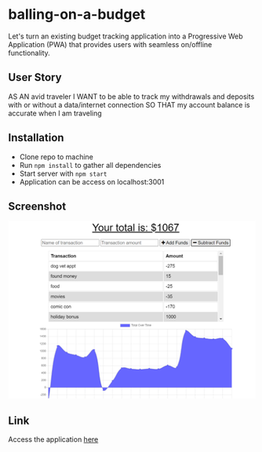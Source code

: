 # balling-on-a-budget
Let's turn an existing budget tracking application into a Progressive Web Application (PWA) that provides users with seamless on/offline functionality.

## User Story
AS AN avid traveler
I WANT to be able to track my withdrawals and deposits with or without a data/internet connection
SO THAT my account balance is accurate when I am traveling 

## Installation
- Clone repo to machine
- Run ```npm install``` to gather all dependencies
- Start server with ```npm start```
- Application can be access on localhost:3001

## Screenshot

![screenshot of budget tracker with sample values](./public/images/budgetscreenshot.png)

## Link

Access the application [here]()